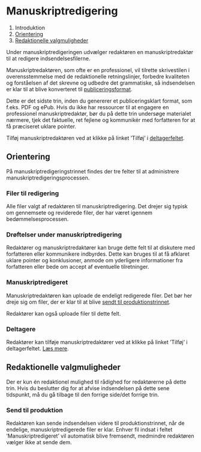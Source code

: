 # Manuskriptredigering

1. Introduktion
2. [Orientering](#orientering)
3. [Redaktionelle valgmuligheder](#redaktionelle-valgmuligheder)

Under manuskriptredigeringen udvælger redaktøren en manuskriptredaktør til at redigere indsendelsesfilerne.

Manuskriptredaktøren, som ofte er en professionel, vil tilrette skrivestilen i overensstemmelse med de redaktionelle retningslinjer, forbedre kvaliteten og forståelsen af det skrevne og udbedre det grammatiske, så indsendelsen er klar til at blive konverteret til [publiceringsformat](/produktion.md).

Dette er det sidste trin, inden du genererer et publiceringsklart format, som f.eks. PDF og ePub. Hvis du ikke har ressourcer til at engagere en professionel manuskriptredaktør, bør du på dette trin undersøge materialet nærmere, tjek det faktuelle, ret fejlene og kommunikér med forfatteren for at få præciseret uklare pointer.

Tilføj manuskriptredaktøren ved at klikke på linket ’Tilføj’ i [deltagerfeltet](/det-redaktionelle-workflow.md#deltagere).

## Orientering

På manuskriptredigeringstrinnet findes der tre felter til at administrere manuskriptredigeringsprocessen.

### Filer til redigering

Alle filer valgt af redaktøren til manuskriptredigering. Det drejer sig typisk om gennemsete og reviderede filer, der har været igennem bedømmelsesprocessen.

### Drøftelser under manuskriptredigering

Redaktører og manuskriptredaktører kan bruge dette felt til at diskutere med forfatteren eller kommunikere indbyrdes. Dette kan bruges til at få afklaret uklare pointer og konklusioner, anmode om yderligere informationer fra forfatteren eller bede om accept af eventuelle tilretninger.

### Manuskriptredigeret

Manuskriptredaktøren kan uploade de endeligt redigerede filer. Det bør her dreje sig om filer, der er klar til at blive [sendt til produktionstrinnet](#send-til-produktion).

Redaktører kan også uploade filer til dette felt.

### Deltagere

Redaktører kan tilføje manuskriptredaktører ved at klikke på linket ’Tilføj’ i deltagerfeltet. [Læs mere](/det-redaktionelle-workflow.md#deltagere).

## Redaktionelle valgmuligheder

Der er kun én redaktionel mulighed til rådighed for redaktørerne på dette trin. Hvis du beslutter dig for at afvise indsendelsen på dette sene tidspunkt, må du gå tilbage til den forrige side/det forrige trin.

### Send til produktion

Redaktøren kan sende indsendelsen videre til produktionstrinnet, når de endelige, manuskriptredigerede filer er klar. Enhver fil indsat i feltet ’Manuskriptredigeret’ vil automatisk blive fremsendt, medmindre redaktøren vælger ikke at sende dem.


